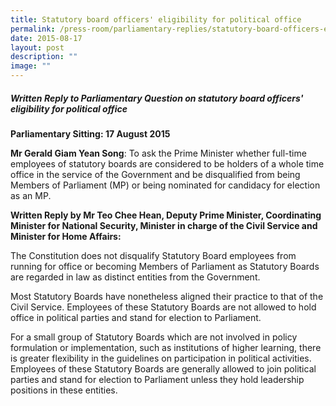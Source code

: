 ```yaml
---
title: Statutory board officers' eligibility for political office
permalink: /press-room/parliamentary-replies/statutory-board-officers-eligibility-for-political-office/
date: 2015-08-17
layout: post
description: ""
image: ""
---
```

##### Written Reply to Parliamentary Question on statutory board officers' eligibility for political office

**Parliamentary Sitting: 17 August 2015**  

**Mr Gerald Giam Yean Song**: To ask the Prime Minister whether full-time employees of statutory boards are considered to be holders of a whole time office in the service of the Government and be disqualified from being Members of Parliament (MP) or being nominated for candidacy for election as an MP.  
  
**Written Reply by Mr Teo Chee Hean, Deputy Prime Minister, Coordinating Minister for National Security, Minister in charge of the Civil Service and Minister for Home Affairs:**

The Constitution does not disqualify Statutory Board employees from running for office or becoming Members of Parliament as Statutory Boards are regarded in law as distinct entities from the Government.  
  
Most Statutory Boards have nonetheless aligned their practice to that of the Civil Service. Employees of these Statutory Boards are not allowed to hold office in political parties and stand for election to Parliament.  
  
For a small group of Statutory Boards which are not involved in policy formulation or implementation, such as institutions of higher learning, there is greater flexibility in the guidelines on participation in political activities. Employees of these Statutory Boards are generally allowed to join political parties and stand for election to Parliament unless they hold leadership positions in these entities.